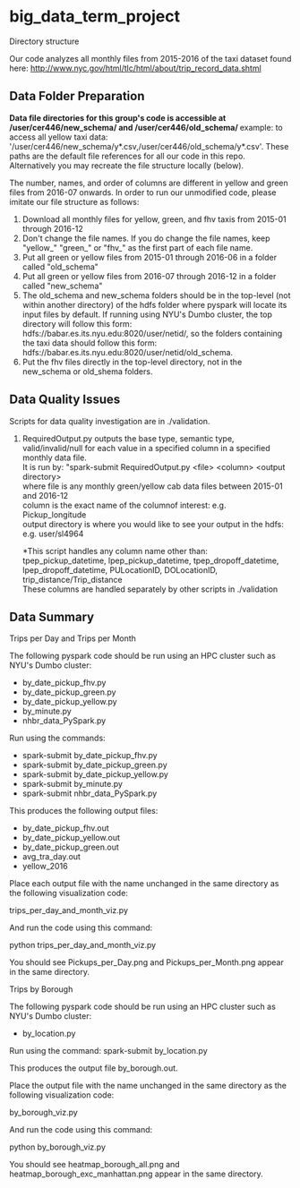 # big_data_term_project

Directory structure

Our code analyzes all monthly files from 2015-2016 of the taxi dataset found here: http://www.nyc.gov/html/tlc/html/about/trip_record_data.shtml

## Data Folder Preparation

<b> Data file directories for this group's code is accessible at /user/cer446/new_schema/ and /user/cer446/old_schema/ </b>
example: to access all yellow taxi data: '/user/cer446/new_schema/y*.csv,/user/cer446/old_schema/y*.csv'. These paths are the default file references for all our code in this repo. Alternatively you may recreate the file structure locally (below). 

The number, names, and order of columns are different in yellow and green files from 2016-07 onwards. In order to run our unmodified code, please imitate our file structure as follows:

1. Download all monthly files for yellow, green, and fhv taxis from 2015-01 through 2016-12
2. Don't change the file names. If you do change the file names, keep "yellow_" "green_" or "fhv_" as the first part of each file name.
3. Put all green or yellow files from 2015-01 through 2016-06 in a folder called "old_schema"
4. Put all green or yellow files from 2016-07 through 2016-12 in a folder called "new_schema"
5. The old_schema and new_schema folders should be in the top-level (not within another directory) of the hdfs folder where pyspark will locate its input files by default. If running using NYU's Dumbo cluster, the top directory will follow this form: hdfs://babar.es.its.nyu.edu:8020/user/netid/, so the folders containing the taxi data should follow this form: hdfs://babar.es.its.nyu.edu:8020/user/netid/old_schema.
6. Put the fhv files directly in the top-level directory, not in the new_schema or old_shema folders.

## Data Quality Issues
Scripts for data quality investigation are in ./validation.
<ol>
<li>RequiredOutput.py outputs the base type, semantic type, valid/invalid/null for each value in a specified column in a specified monthly data file.<br/>
It is run by: "spark-submit RequiredOutput.py &#60;file&#62; &#60;column&#62; &#60;output directory&#62;<br/>
where file is any monthly green/yellow cab data files between 2015-01 and 2016-12<br/>
column is the exact name of the columnof interest: e.g. Pickup_longitude<br/>
output directory is where you would like to see your output in the hdfs: e.g. user/sl4964<br/>

<p>&#42;This script handles any column name other than:<br/>
tpep_pickup_datetime, lpep_pickup_datetime, tpep_dropoff_datetime, lpep_dropoff_datetime, PULocationID, DOLocationID, trip_distance/Trip_distance<br/>
These columns are handled separately by other scripts in ./validation</p>
</li>
</ol>

## Data Summary
Trips per Day and Trips per Month

The following pyspark code should be run using an HPC cluster such as NYU's Dumbo cluster:

+ by_date_pickup_fhv.py 
+ by_date_pickup_green.py 
+ by_date_pickup_yellow.py 
+ by_minute.py
+ nhbr_data_PySpark.py

Run using the commands:  
+ spark-submit by_date_pickup_fhv.py 
+ spark-submit by_date_pickup_green.py 
+ spark-submit by_date_pickup_yellow.py 
+ spark-submit by_minute.py
+ spark-submit nhbr_data_PySpark.py

This produces the following output files:  

+ by_date_pickup_fhv.out 
+ by_date_pickup_yellow.out 
+ by_date_pickup_green.out 
+ avg_tra_day.out 
+ yellow_2016

Place each output file with the name unchanged in the same directory as the following visualization code:  

trips_per_day_and_month_viz.py

And run the code using this command:

python trips_per_day_and_month_viz.py

You should see Pickups_per_Day.png and Pickups_per_Month.png appear in the same directory.

Trips by Borough

The following pyspark code should be run using an HPC cluster such as NYU's Dumbo cluster:

+ by_location.py

Run using the command: spark-submit by_location.py

This produces the output file by_borough.out.

Place the output file with the name unchanged in the same directory as the following visualization code:  

by_borough_viz.py

And run the code using this command:

python by_borough_viz.py

You should see heatmap_borough_all.png and heatmap_borough_exc_manhattan.png appear in the same directory.


